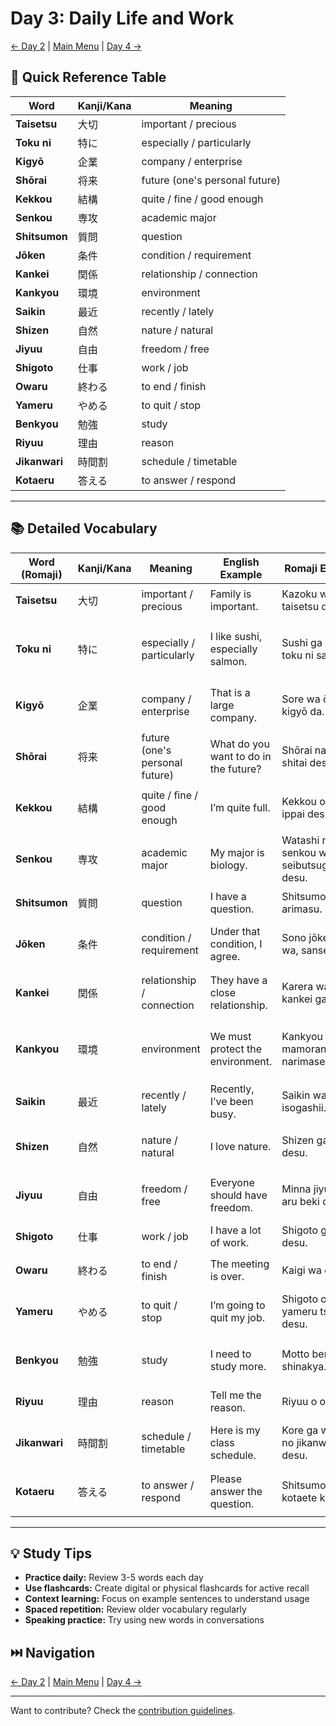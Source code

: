 # Day 3: Daily Life and Work

[← Day 2](day-02.md) | [Main Menu](README.md) | [Day 4 →](day-04.md)

## 📑 Quick Reference Table

| Word | Kanji/Kana | Meaning |
|------|------------|---------|
| **Taisetsu** | 大切 | important / precious |
| **Toku ni** | 特に | especially / particularly |
| **Kigyō** | 企業 | company / enterprise |
| **Shōrai** | 将来 | future (one's personal future) |
| **Kekkou** | 結構 | quite / fine / good enough |
| **Senkou** | 専攻 | academic major |
| **Shitsumon** | 質問 | question |
| **Jōken** | 条件 | condition / requirement |
| **Kankei** | 関係 | relationship / connection |
| **Kankyou** | 環境 | environment |
| **Saikin** | 最近 | recently / lately |
| **Shizen** | 自然 | nature / natural |
| **Jiyuu** | 自由 | freedom / free |
| **Shigoto** | 仕事 | work / job |
| **Owaru** | 終わる | to end / finish |
| **Yameru** | やめる | to quit / stop |
| **Benkyou** | 勉強 | study |
| **Riyuu** | 理由 | reason |
| **Jikanwari** | 時間割 | schedule / timetable |
| **Kotaeru** | 答える | to answer / respond |

---

## 📚 Detailed Vocabulary

| Word (Romaji) | Kanji/Kana | Meaning | English Example | Romaji Example | Japanese Example |
|---------------|------------|---------|-----------------|----------------|------------------|
| **Taisetsu** | 大切 | important / precious | Family is important. | Kazoku wa taisetsu da. | 家族は大切だ。 |
| **Toku ni** | 特に | especially / particularly | I like sushi, especially salmon. | Sushi ga suki, toku ni saamon. | 寿司が好き、特にサーモン。 |
| **Kigyō** | 企業 | company / enterprise | That is a large company. | Sore wa ōkī kigyō da. | それは大きい企業だ。 |
| **Shōrai** | 将来 | future (one's personal future) | What do you want to do in the future? | Shōrai nani o shitai desu ka? | 将来何をしたいですか？ |
| **Kekkou** | 結構 | quite / fine / good enough | I’m quite full. | Kekkou onaka ippai desu. | 結構お腹いっぱいです。 |
| **Senkou** | 専攻 | academic major | My major is biology. | Watashi no senkou wa seibutsugaku desu. | 私の専攻は生物学です。 |
| **Shitsumon** | 質問 | question | I have a question. | Shitsumon ga arimasu. | 質問があります。 |
| **Jōken** | 条件 | condition / requirement | Under that condition, I agree. | Sono jōken de wa, sansei desu. | その条件では、賛成です。 |
| **Kankei** | 関係 | relationship / connection | They have a close relationship. | Karera wa fukai kankei ga aru. | 彼らは深い関係がある。 |
| **Kankyou** | 環境 | environment | We must protect the environment. | Kankyou o mamoranakereba narimasen. | 環境を守らなければなりません。 |
| **Saikin** | 最近 | recently / lately | Recently, I’ve been busy. | Saikin wa isogashii. | 最近は忙しい。 |
| **Shizen** | 自然 | nature / natural | I love nature. | Shizen ga daisuki desu. | 自然が大好きです。 |
| **Jiyuu** | 自由 | freedom / free | Everyone should have freedom. | Minna jiyuu de aru beki da. | みんな自由であるべきだ。 |
| **Shigoto** | 仕事 | work / job | I have a lot of work. | Shigoto ga ōi desu. | 仕事が多いです。 |
| **Owaru** | 終わる | to end / finish | The meeting is over. | Kaigi wa owatta. | 会議は終わった。 |
| **Yameru** | やめる | to quit / stop | I’m going to quit my job. | Shigoto o yameru tsumori desu. | 仕事をやめるつもりです。 |
| **Benkyou** | 勉強 | study | I need to study more. | Motto benkyou shinakya. | もっと勉強しなきゃ。 |
| **Riyuu** | 理由 | reason | Tell me the reason. | Riyuu o oshiete. | 理由を教えて。 |
| **Jikanwari** | 時間割 | schedule / timetable | Here is my class schedule. | Kore ga watashi no jikanwari desu. | これが私の時間割です。 |
| **Kotaeru** | 答える | to answer / respond | Please answer the question. | Shitsumon ni kotaete kudasai. | 質問に答えてください。 |

---

## 💡 Study Tips

- **Practice daily:** Review 3-5 words each day
- **Use flashcards:** Create digital or physical flashcards for active recall
- **Context learning:** Focus on example sentences to understand usage
- **Spaced repetition:** Review older vocabulary regularly
- **Speaking practice:** Try using new words in conversations

## ⏭️ Navigation

[← Day 2](day-02.md) | [Main Menu](README.md) | [Day 4 →](day-04.md)

---
Want to contribute? Check the [contribution guidelines](README.md#contributing).
